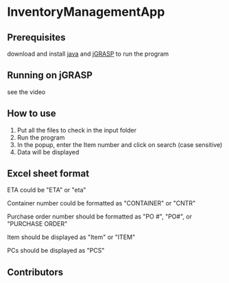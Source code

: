 # InventoryManagementApp

## Prerequisites
download and install [java](https://www.java.com/en/download/) and [jGRASP](https://spider.eng.auburn.edu/user-cgi/grasp/grasp.pl?;dl=download_jgrasp.html) to run the program

## Running on jGRASP
see the video

## How to use

1. Put all the files to check in the input folder <br>
2. Run the program
3. In the popup, enter the Item number and click on search (case sensitive)
4. Data will be displayed

## Excel sheet format
ETA could be "ETA" or "eta"

Container number could be formatted as "CONTAINER" or "CNTR"

Purchase order number should be formatted as "PO #", "PO#", or "PURCHASE ORDER"

Item should be displayed as "Item" or "ITEM"

PCs should be displayed as "PCS"

## Contributors
